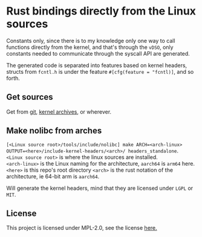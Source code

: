 # Rust bindings directly from the Linux sources

Constants only, since there is to my knowledge only one way to call functions directly from
the kernel, and that's through the `vDSO`, only constants needed to communicate through
the syscall API are generated.

The generated code is separated into features based on kernel headers, structs from `fcntl.h` is under 
the feature `#[cfg(feature = "fcntl)]`, and so forth.  

## Get sources

Get from [git](https://github.com/torvalds/linux), [kernel archives](https://www.kernel.org/), or wherever.

## Make nolibc from arches

`[<Linux source root>/tools/include/nolibc] make ARCH=<arch-linux> OUTPUT=<here>/include-kernel-headers/<arch>/ headers_standalone`.  
`<Linux source root>` is where the linux sources are installed.  
`<arch-linux>` is the Linux naming for the architecture, `aarch64` is `arm64` here.  
`<here>` is this repo's root directory
`<arch>` is the rust notation of the architecture, ie 64-bit arm is `aarch64`.

Will generate the kernel headers, mind that they are licensed under `LGPL` or `MIT`.  

## License
This project is licensed under MPL-2.0, see the license [here.](LICENSE)